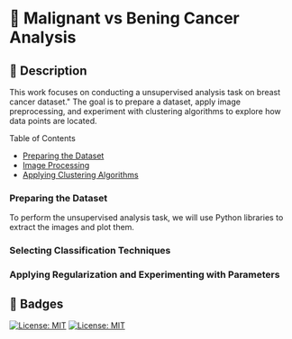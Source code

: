 # 🧐 Malignant vs Bening Cancer Analysis

## 📝 Description
This work focuses on conducting a unsupervised analysis task on breast cancer dataset." The goal is to prepare a dataset, apply image preprocessing, and experiment with clustering algorithms to explore how data points are located.

Table of Contents
- [Preparing the Dataset](#preparing-the-dataset) 
- [Image Processing](#image-processing)
- [Applying Clustering Algorithms](#applying-clustering-algorithms) 

### Preparing the Dataset

To perform the unsupervised analysis task, we will use Python libraries to extract the images and plot them.

### Selecting Classification Techniques



### Applying Regularization and Experimenting with Parameters


## 👮 Badges

[![License: MIT](https://img.shields.io/badge/Status-Ongoing-green.svg)](https://opensource.org/licenses/MIT)
[![License: MIT](https://img.shields.io/badge/License-MIT-yellow.svg)](https://opensource.org/licenses/MIT)
